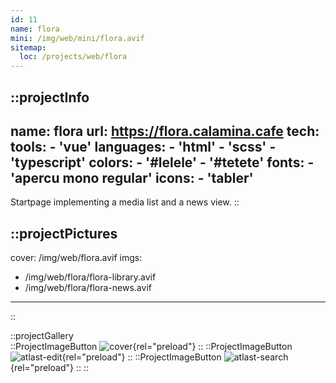 ```yaml
---
id: 11
name: flora
mini: /img/web/mini/flora.avif
sitemap:
  loc: /projects/web/flora
---
```


::projectInfo
---
name: flora
url: https://flora.calamina.cafe
tech: 
    tools:
      - 'vue'
    languages:
      - 'html'
      - 'scss'
      - 'typescript'
    colors:
      - '#lelele'
      - '#tetete'
    fonts:
      - 'apercu mono regular'
    icons:
      - 'tabler'
---
Startpage implementing a media list and a news view.
::

::projectPictures
---
cover: /img/web/flora.avif
imgs:
  - /img/web/flora/flora-library.avif
  - /img/web/flora/flora-news.avif
---
::

::projectGallery  
  ::ProjectImageButton
    ![cover](/img/web/flora.avif){rel="preload"}
  ::
  ::ProjectImageButton
    ![atlast-edit](/img/web/flora/flora-library.avif){rel="preload"}
  ::
  ::ProjectImageButton
    ![atlast-search](/img/web/flora/flora-news.avif){rel="preload"}
  :: 
::

<!-- ::projectFeatures
:: -->